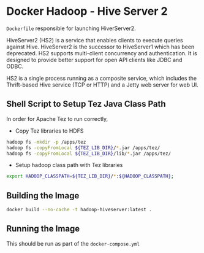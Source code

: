 # Docker Hadoop - Hive Server 2

`Dockerfile` responsible for launching HiverServer2.

HiveServer2 (HS2) is a service that enables clients to execute queries against Hive. HiveServer2 is the successor to HiveServer1 which has been deprecated. HS2 supports multi-client concurrency and authentication. It is designed to provide better support for open API clients like JDBC and ODBC.

HS2 is a single process running as a composite service, which includes the Thrift-based Hive service (TCP or HTTP) and a Jetty web server for web UI. 

## Shell Script to Setup Tez Java Class Path
In order for Apache Tez to run correctly, 
- Copy Tez libraries to HDFS
```bash
hadoop fs -mkdir -p /apps/tez
hadoop fs -copyFromLocal ${TEZ_LIB_DIR}/*.jar /apps/tez/
hadoop fs -copyFromLocal ${TEZ_LIB_DIR}/lib/*.jar /apps/tez/
```

- Setup hadoop class path with Tez libraries
```bash
export HADOOP_CLASSPATH=${TEZ_LIB_DIR}/*:${HADOOP_CLASSPATH};
```

## Building the Image
```bash
docker build --no-cache -t hadoop-hiveserver:latest .
```

## Running the Image
This should be run as part of the `docker-compose.yml`
